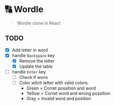 # 🔠 Wordle 

> Wordle clone in React

## TODO
 - [x] Add letter in word
 - [x] handle `Backspace` key
   - [x] Remove the letter
   - [x] Update the table
 - [ ] handle `Enter` key 
   - [ ] Check if wons 
   - [ ] Color witch letter with valid colors:
     - Green = Corret possition and word
     - Yellow = Corret word and wrong possition
     - Gray = Invalid word and position

